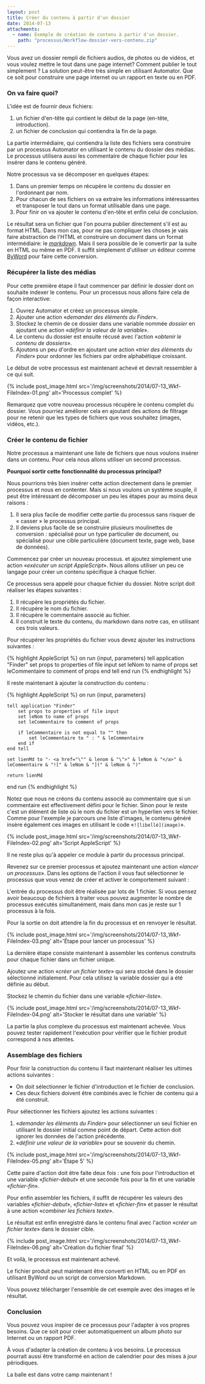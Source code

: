 ```yaml
---
layout: post
title: Créer du contenu à partir d'un dossier
date: 2014-07-13
attachments: 
  - name: Exemple de création de contenu à partir d'un dossier.
    path: "processus/Workflow-dossier-vers-contenu.zip"
---
```


Vous avez un dossier rempli de fichiers audios, de photos ou de vidéos, et vous voulez mettre le tout dans une page internet?
Comment publier le tout simplement ? La solution peut-être très simple en utilisant  Automator. 
Que ce soit pour construire une page internet ou un rapport en texte ou en PDF.

### On va faire quoi?

L'idée est de fournir deux fichiers:

1. un fichier d'en-tête qui contient le début de la page (en-tête, introduction).
2. un fichier de conclusion qui contiendra la fin de la page.

La partie intermédiaire, qui contiendra la liste des fichiers sera construire par un processus Automator en utilisant le contenu du dossier des médias. 
Le processus utilisera aussi les commentaire de chaque fichier pour les insérer dans le contenu généré.

Notre processus va se décomposer en quelques étapes:

1. Dans un premier temps on récupère le contenu du dossier en l'ordonnant par nom.
2. Pour chacun de ses fichiers on va extraire les informations intéressantes et transposer le tout dans un format utilisable dans une page.
3. Pour finir on va ajouter le contenu d'en-tête et enfin celui de conclusion.

Le résultat sera un fichier que l'on pourra publier directement s'il est au format HTML. 
Dans mon cas, pour ne pas compliquer les choses je vais faire abstraction de l'HTML et construire un document dans un format intermédiaire: le [*markdown*][markdown]. 
Mais il sera possible de le convertir par la suite en HTML ou même en PDF. Il suffit simplement d'utiliser un éditeur comme [ByWord][byword] pour faire cette conversion.

### Récupérer la liste des médias

Pour cette première étape il faut commencer par définir le dossier dont on souhaite indexer le contenu. 
Pour un processus nous allons faire cela de façon interactive:

1. Ouvrez Automator et créez un processus simple.
2. Ajouter une action «*demander des éléments du Finder*».
3. Stockez le chemin de ce dossier dans une variable nommée *dossier* en ajoutant une action «*définir la valeur de la variable*».
4. Le contenu du dossier est ensuite récusé avec l'action «*obtenir le contenu de dossiers*».
5. Ajoutons un peu d'ordre en ajoutant une action «*trier des éléments du Finder*» pour ordonner les fichiers par ordre alphabétique croissant.

Le début de votre processus est maintenant achevé et devrait ressembler à ce qui suit.

{% include post_image.html 
    src='/img/screenshots/2014/07-13_Wkf-FileIndex-01.png' 
    alt='Processus complet' %}

Remarquez que votre nouveau processus récupère le contenu complet du dossier. 
Vous pourriez améliorer cela en ajoutant des actions de filtrage pour ne retenir que les types de fichiers que vous souhaitez (images, vidéos, etc.).

### Créer le contenu de fichier

Notre processus a maintenant une liste de fichiers que nous voulons insérer dans un contenu. 
Pour cela nous allons utiliser un second processus.

**Pourquoi sortir cette fonctionnalité du processus principal?**

Nous pourrions très bien insérer cette action directement dans le premier processus et nous en contenter. Mais si nous voulons un système souple, il peut être intéressant de décomposer un peu les étapes pour au moins deux raisons :

1. Il sera plus facile de modifier cette partie du processus sans risquer de  « casser » le processus principal.
2. Il deviens plus facile de se construire plusieurs moulinettes de conversion : spécialisé pour un type particulier de document, ou spécialisé pour une cible particulière (document texte, page web, base de données).

Commencez par créer un nouveau processus. et ajoutez simplement une action «*exécuter un script AppleScript*».
Nous allons utiliser un peu ce langage pour créer un contenu spécifique à chaque fichier.

Ce processus sera appelé pour chaque fichier du dossier. Notre script doit réaliser les étapes suivantes :

1. Il récupère les propriétés du fichier.
2. Il récupère le nom du fichier.
3. Il récupère le commentaire associé au fichier.
4. Il construit le texte du contenu, du markdown dans notre cas, en utilisant ces trois valeurs.

Pour récupérer les propriétés du fichier vous devez ajouter les instructions suivantes :

{% highlight AppleScript %}
on run {input, parameters}
    tell application "Finder"
        set props to properties of file input
        set leNom to name of props
        set leCommentaire to comment of props
    end tell
end run
{% endhighlight %}

Il reste maintenant à ajouter la construction du contenu :

{% highlight AppleScript %}
on run {input, parameters}
	
    tell application "Finder"
        set props to properties of file input
        set leNom to name of props
        set leCommentaire to comment of props
		
        if leCommentaire is not equal to "" then
            set leCommentaire to " : " & leCommentaire
        end if
    end tell
	
    set lienMd to "- <a href="\"" & lenom & "\">" & leNom & "</a>" & leCommentaire & "![" & leNom & "](" & leNom & ")"
	
    return lienMd
end run
{% endhighlight %}

Notez que nous ne créons du contenu associé au commentaire que si un commentaire est effectivement défini pour le fichier. 
Sinon pour le reste c'est un élément de liste où le nom du fichier est un hyperlien vers le fichier. 
Comme pour l'exemple je parcours une liste d'images, le contenu généré insère également ces images en utilisant le code «`![libellé](image)`».

{% include post_image.html 
    src='/img/screenshots/2014/07-13_Wkf-FileIndex-02.png' 
    alt='Script AppleScript' %}

Il ne reste plus qu'à appeler ce module à partir du processus principal. 

Revenez sur ce premier processus et ajoutez maintenant une action «*lancer un processus*». 
Dans les options de l'action il vous faut sélectionner le processus que vous venez de créer et activer le comportement suivant :

L'entrée du processus doit être réalisée par lots de 1 fichier. 
Si vous pensez avoir beaucoup de fichiers à traiter vous pouvez augmenter le nombre de processus exécutés simultanément, mais dans mon cas je reste sur 1 processus à la fois.

Pour la sortie on doit attendre la fin du processus et en renvoyer le résultat.

{% include post_image.html 
    src='/img/screenshots/2014/07-13_Wkf-FileIndex-03.png' 
    alt='Étape pour lancer un processus' %}

La dernière étape consiste maintenant à assembler les contenus construits pour chaque fichier dans un fichier unique.

Ajoutez une action «*créer un fichier texte*» qui sera stocké dans le dossier sélectionné initialement. 
Pour cela utilisez la variable dossier qui a été définie au début.

Stockez le chemin du fichier dans une variable «*fichier-liste*».

{% include post_image.html 
    src='/img/screenshots/2014/07-13_Wkf-FileIndex-04.png' 
    alt='Stocker le résultat dans une variable' %}

La partie la plus complexe du processus est maintenant achevée. 
Vous pouvez tester rapidement l'exécution pour vérifier que le fichier produit correspond à nos attentes.

### Assemblage des fichiers

Pour finir la construction du contenu il faut maintenant réaliser les ultimes actions suivantes :

- On doit sélectionner le fichier d'introduction et le fichier de conclusion.
- Ces deux fichiers doivent être combinés avec le fichier de contenu qui a été construit.

Pour sélectionner les fichiers ajoutez les actions suivantes :

1. «*demander les éléments du Finder*» pour sélectionner un seul fichier en utilisant le dossier initial comme point de départ. Cette action doit ignorer les données de l'action précédente.
2. «*définir une valeur de la variable*» pour se souvenir du chemin.

{% include post_image.html 
    src='/img/screenshots/2014/07-13_Wkf-FileIndex-05.png' 
    alt='Étape 5' %}

Cette paire d'action doit être faite deux fois : une fois pour l'introduction et une variable «*fichier-debut*» et une seconde fois pour la fin et une variable «*fichier-fin*».

Pour enfin assembler les fichiers, il suffit de récupérer les valeurs des variables «*fichier-debut*», «*fichier-liste*» et «*fichier-fin*» et passer le résultat à une action «*combiner les fichiers texte*».

Le résultat est enfin enregistré dans le contenu final avec l'action «*créer un fichier texte*» dans le dossier cible.

{% include post_image.html 
    src='/img/screenshots/2014/07-13_Wkf-FileIndex-06.png' 
    alt='Création du fichier final' %}

Et voilà, le processus est maintenant achevé.

Le fichier produit peut maintenant être converti en HTML ou en PDF en utilisant ByWord ou un script de conversion Markdown.

Vous pouvez télécharger l'ensemble de cet exemple avec des images et le résultat.

### Conclusion

Vous pouvez vous inspirer de ce processus pour l'adapter à vos propres besoins. Que ce soit pour créer automatiquement un album photo sur Internet ou un rapport PDF.

À vous d'adapter la création de contenu à vos besoins. Le processus pourrait aussi être transformé en action de calendrier pour des mises à jour périodiques.

La balle est dans votre camp maintenant !

[markdown]: http://fr.wikipedia.org/wiki/Markdown
[byword]: http://bywordapp.com/